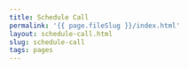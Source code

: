 ```yaml
---
title: Schedule Call
permalink: '{{ page.fileSlug }}/index.html'
layout: schedule-call.html
slug: schedule-call
tags: pages
---
```



